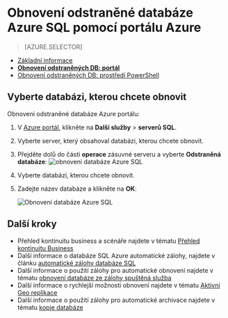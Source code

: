 <properties
    pageTitle="Obnovení odstraněné databáze Azure SQL (Azure portál) | Microsoft Azure"
    description="Obnovení odstraněné databáze Azure SQL (Azure portál)."
    services="sql-database"
    documentationCenter=""
    authors="stevestein"
    manager="jhubbard"
    editor=""/>

<tags
    ms.service="sql-database"
    ms.devlang="NA"
    ms.date="10/12/2016"
    ms.author="sstein"
    ms.workload="NA"
    ms.topic="article"
    ms.tgt_pltfrm="NA"/>


# <a name="restore-a-deleted-azure-sql-database-using-the-azure-portal"></a>Obnovení odstraněné databáze Azure SQL pomocí portálu Azure

> [AZURE.SELECTOR]
- [Základní informace](sql-database-recovery-using-backups.md)
- [**Obnovení odstraněných DB: portál**](sql-database-restore-deleted-database-portal.md)
- [Obnovení odstraněných DB: prostředí PowerShell](sql-database-restore-deleted-database-powershell.md)

## <a name="select-the-database-to-restore"></a>Vyberte databázi, kterou chcete obnovit 

Obnovení odstraněné databáze Azure portálu:

1.  V [Azure portál](https://portal.azure.com), klikněte na **Další služby** > **serverů SQL**.
3.  Vyberte server, který obsahoval databázi, kterou chcete obnovit.
4.  Přejděte dolů do části **operace** zásuvné serveru a vyberte **Odstraněná databáze**: ![obnovení databáze Azure SQL](./media/sql-database-restore-deleted-database-portal/restore-deleted-trashbin.png)
5.  Vyberte databázi, kterou chcete obnovit.
6.  Zadejte název databáze a klikněte na **OK**:

    ![Obnovení databáze Azure SQL](./media/sql-database-restore-deleted-database-portal/restore-deleted.png)


## <a name="next-steps"></a>Další kroky

- Přehled kontinuitu business a scénáře najdete v tématu [Přehled kontinuitu Business](sql-database-business-continuity.md)
- Další informace o databáze SQL Azure automatické zálohy, najdete v článku [automatické zálohy databáze SQL](sql-database-automated-backups.md)
- Další informace o použití zálohy pro automatické obnovení najdete v tématu [obnovení databáze ze zálohy spuštěná služba](sql-database-recovery-using-backups.md)
- Další informace o rychlejší možnosti obnovení najdete v tématu [Aktivní Geo replikace](sql-database-geo-replication-overview.md)  
- Další informace o použití zálohy pro automatické archivace najdete v tématu [kopie databáze](sql-database-copy.md)
